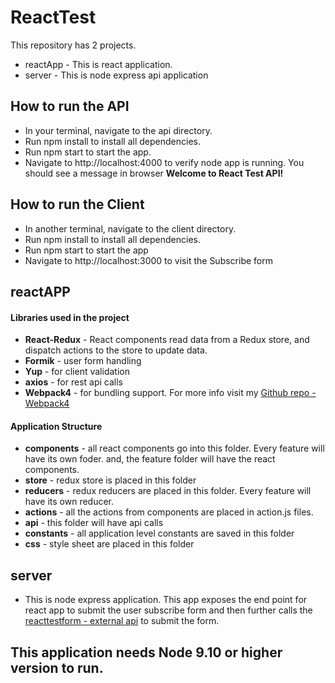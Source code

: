 # ReactTest

 This repository has 2 projects. 
 - reactApp - This is react application.
 - server - This is node express api application


## How to run the API
 - In your terminal, navigate to the api directory.
 - Run npm install to install all dependencies.
 - Run npm start to start the app.
 - Navigate to http://localhost:4000 to verify node app is running. You should see a message in browser **Welcome to React Test API!**
 
## How to run the Client
 - In another terminal, navigate to the client directory.
 - Run npm install to install all dependencies.
 - Run npm start to start the app
 - Navigate to http://localhost:3000 to visit the Subscribe form
 
 ## reactAPP
 
 #### Libraries used in the project
  - **React-Redux** - React components read data from a Redux store, and dispatch actions to the store to update data.
  - **Formik** - user form handling
  - **Yup** - for client validation
  - **axios** - for rest api calls
  - **Webpack4** - for bundling support. For more info visit my [Github repo - Webpack4](https://github.com/amicalrahul/Webpack4Migration)
  
   #### Application Structure
 - **components** - all react components go into this folder. Every feature will have its own foder. and, the feature folder will have the react components.
 - **store** - redux store is placed in this folder 
 - **reducers** - redux reducers are placed in this folder. Every feature will have its own reducer.
 - **actions** - all the actions from components are placed in action.js files.
 - **api** - this folder will have api calls 
 - **constants** - all application level constants are saved in this folder
 - **css** - style sheet are placed in this folder
 
 
 ## server

  - This is node express application. This app exposes the end point for react app to submit the user subscribe form and then further calls the [reacttestform - external api](https://ckzvgrbymezqegu.form.io/reacttestform/submission) to submit the form.


## This application needs Node 9.10 or higher version to run.
  
